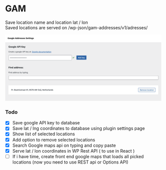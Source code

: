 # GAM
Save location name and location lat / lon <br />
Saved locations are served on /wp-json/gam-addresses/v1/adresses/ 

![GAM Google Addresses Metadata](gam-screenshot.png)

### Todo
- [x] Save google API key to database
- [x] Save lat / lng coordinates to database using plugin settings page
- [x] Show list of selected locations
- [x] Add option to remove selected locations
- [x] Search Google maps api on typing and copy paste
- [x] Serve lat / lon coordinates in WP Rest API ( to use in React )
- [ ] If i have time, create front end google maps that loads all picked locations (now you need to use REST api or Options API)